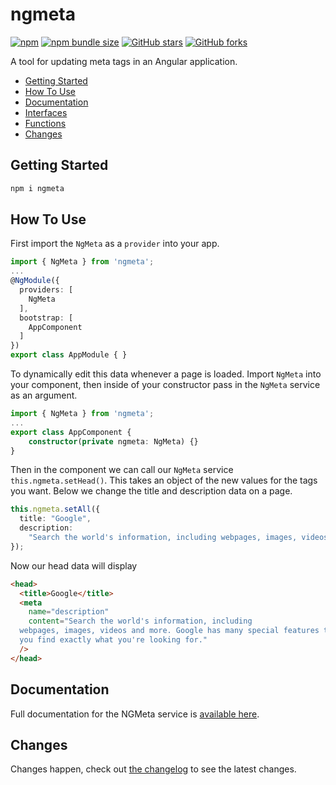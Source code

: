 # ngmeta

[![npm](https://img.shields.io/npm/v/ngmeta)](https://www.npmjs.com/package/ngmeta)
[![npm bundle size](https://img.shields.io/bundlephobia/minzip/ngmeta)](https://bundlephobia.com/result?p=ngmeta)
[![GitHub stars](https://img.shields.io/github/stars/MichaelSolati/ngmeta)](https://github.com/MichaelSolati/ngmeta/stargazers)
[![GitHub forks](https://img.shields.io/github/forks/MichaelSolati/ngmeta)](https://github.com/MichaelSolati/ngmeta/network/members)

A tool for updating meta tags in an Angular application.

- [Getting Started](#getting-started)
- [How To Use](#how-to-use)
- [Documentation](#documentation)
- [Interfaces](#interfaces)
- [Functions](#functions)
- [Changes](#changes)

## Getting Started

```bash
npm i ngmeta
```

## How To Use

First import the `NgMeta` as a `provider` into your app.

```TypeScript
import { NgMeta } from 'ngmeta';
...
@NgModule({
  providers: [
    NgMeta
  ],
  bootstrap: [
    AppComponent
  ]
})
export class AppModule { }
```

To dynamically edit this data whenever a page is loaded. Import `NgMeta` into your component, then inside of your constructor pass in the `NgMeta` service as an argument.

```TypeScript
import { NgMeta } from 'ngmeta';
...
export class AppComponent {
    constructor(private ngmeta: NgMeta) {}
}
```

Then in the component we can call our `NgMeta` service `this.ngmeta.setHead()`. This takes an object of the new values for the tags you want. Below we change the title and description data on a page.

```TypeScript
this.ngmeta.setAll({
  title: "Google",
  description:
    "Search the world's information, including webpages, images, videos and more. Google has many special features to help you find exactly what you're looking for.",
});
```

Now our head data will display

```HTML
<head>
  <title>Google</title>
  <meta
    name="description"
    content="Search the world's information, including
  webpages, images, videos and more. Google has many special features to help
  you find exactly what you're looking for."
  />
</head>
```

## Documentation

Full documentation for the NGMeta service is [available here](https://ngmeta.otta.dev).

## Changes

Changes happen, check out [the changelog](https://github.com/MichaelSolati/ngmeta/blob/master/CHANGELOG.md) to see the latest changes.
